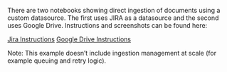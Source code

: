 There are two notebooks showing direct ingestion of documents using a custom datasource.  The first uses JIRA as a datasource and the second uses Google Drive.  Instructions and screenshots can be found here:

[Jira Instructions](./JIRA-API-Access.pdf)
[Google Drive Instructions](./google-drive-document-ingestion.ipynb)

Note:  This example doesn’t include ingestion management at scale (for example queuing and retry logic).